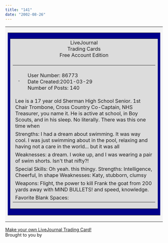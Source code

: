 ```yaml
---
title: "141"
date: "2002-08-26"
---
```


<table border="0" cellpadding="5" cellspacing="0" bgcolor="#f5f5f5" width="375"><tbody><tr><td align="center"><table border="0" cellpadding="0" cellspacing="0" bgcolor="#00008B" width="100%"><tbody><tr><td><table border="0" cellpadding="10" cellspacing="10" width="100%"><tbody><tr><td bgcolor="#dcdcdc" align="center"><div>LiveJournal<br>Trading Cards<br>Free Account Edition</div></td></tr><tr><td bgcolor="#dcdcdc" align="center"><table border="0" cellpadding="0" cellspacing="10" width="100%"><tbody><tr><td valign="middle" align="center"><img src="http://www.livejournal.com/userpic/953102" alt="" border="1"></td><td valign="middle" align="left"><br><div>User Number: 86773<br>Date Created:2001-03-29<br>Number of Posts: 140</div><p></p></td></tr><tr><td colspan="2">Lee is a 17 year old Sherman High School Senior. 1st Chair Trombone, Cross Country Co-Captain, NHS Treasurer, you name it. He is active at school, in Boy Scouts, and in his sleep. No literally. There was this one time when</td></tr><tr><td colspan="2">Strengths: I had a dream about swimming. It was way cool. I was just swimming about in the pool, relaxing and having not a care in the world... but it was all</td></tr><tr><td colspan="2">Weaknesses: a dream. I woke up, and I was wearing a pair of swim shorts. Isn't that nifty?!</td></tr><tr><td colspan="2">Special Skills: Oh yeah. this thingy. Strengths: Intelligence, Cheerful, In shape Weaknesses: Katy, stubborn, clumsy</td></tr><tr><td colspan="2">Weapons: Flight, the power to kill Frank the goat from 200 yards away with MIND BULLETS! and speed, knowledge.</td></tr><tr><td colspan="2">Favorite Blank Spaces:</td></tr></tbody></table><p></p></td></tr></tbody></table></td></tr></tbody></table></td></tr></tbody></table>

  
[Make your own LiveJournal Trading Card!](http://www.apeiros.com/lj/tradingcard.html)  
Brought to you by
